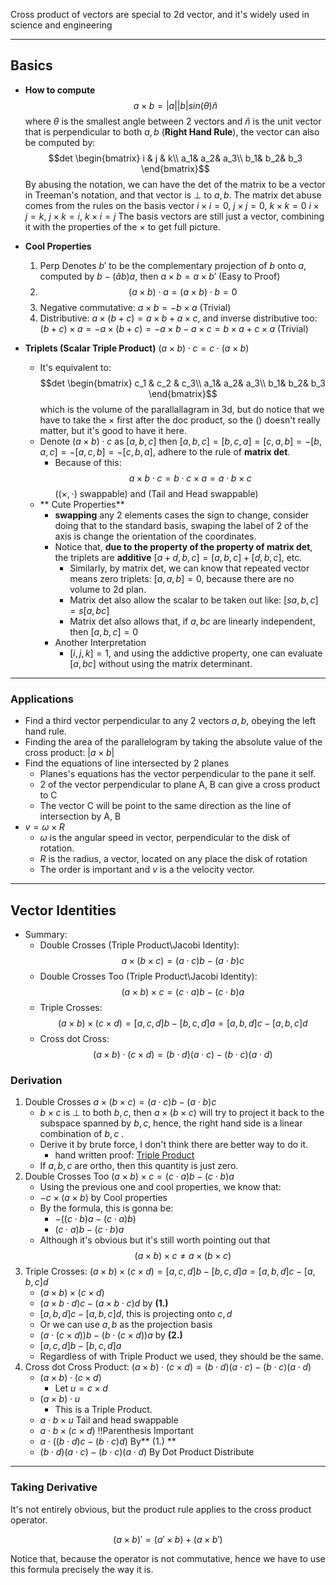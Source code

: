 Cross product of vectors are special to 2d vector, and it's widely used in science and engineering

---
## Basics
* **How to compute**
$$a\times b = |a||b|sin(\theta)\hat{n}$$
where $\theta$ is the smallest angle between 2 vectors and $\hat{n}$ is the unit vector that is perpendicular to both $a,b$ (**Right Hand Rule**), the vector can also be computed by: 
$$det
\begin{bmatrix}
i & j & k\\
a_1& a_2& a_3\\
b_1& b_2& b_3
\end{bmatrix}$$
By abusing the notation, we can have the det of the matrix to be a vector in Treeman's notation, and that vector is $\perp$ to $a, b$. The matrix det abuse comes from the rules on the basis vector
$i\times i = 0$, $j \times j =0$, $k\times k = 0$
$i\times j = k$, $j\times k = i$, $k\times i = j$
The basis vectors are still just a vector, combining it with the properties of the $\times$ to get full picture. 

* **Cool Properties**
  1. Perp
	Denotes $b'$ to be the complementary projection of $b$ onto $a$, computed by $b - (\hat{a}b)a$, then $a\times b = a\times b'$ (Easy to Proof)
  2. $$(a\times b)\cdot a = (a\times b)\cdot b = 0$$
  3.  Negative commutative: $a\times b = - b\times a$ (Trivial)
  4. Distributive: $a\times(b + c) = a\times b + a \times c$, and inverse distributive too: $(b + c)\times a = - a\times(b + c) = -a\times b - a \times c = b\times a + c \times a$ (Trivial)
* **Triplets (Scalar Triple Product)** $(a\times b)\cdot c = c\cdot (a\times b)$
	* It's equivalent to: 
		$$det
	\begin{bmatrix}
		c_1 & c_2 & c_3\\
		a_1& a_2& a_3\\
		b_1& b_2& b_3
	\end{bmatrix}$$which is the volume of the parallallagram in 3d, but do notice that we have to take the $\times$ first after the doc product, so the () doesn't really matter, but it's good to have it here. 
	* Denote $(a\times b)\cdot c$ as $[a, b, c]$ then $[a, b, c] = [b, c, a] = [c, a, b] = -[b, a, c] = -[a, c, b] = -[c, b, a]$, adhere to the rule of **matrix det**. 
	  * Because of this: $$a\times b \cdot c = b\cdot c \times a = a\cdot b \times c$$ ($(\times, \cdot)$ swappable) and (Tail and Head swappable)
	* ** Cute Properties**
		* **swapping** any 2 elements cases the sign to change, consider doing that to the standard basis, swaping the label of 2 of the axis is change the orientation of the coordinates. 
		* Notice that, **due to the property of the property of matrix det**, the triplets are **additive** $[a + d, b, c] = [a, b, c] + [d, b, c]$, etc. 
			* Similarly, by matrix det, we can know that repeated vector means zero triplets: $[a, a, b] = 0$, because there are no volume to 2d plan. 
			* Matrix det also allow the scalar to be taken out like: $[sa, b, c] = s[a, b c]$
			* Matrix det also allows that, if $a, b c$ are linearly independent, then $[a, b, c] = 0$
		* Another Interpretation 
			* $[i, j, k] = 1$, and using the addictive property, one can evaluate $[a, b c]$ without using the matrix determinant. 

---

### Applications
* Find a third vector perpendicular to any 2 vectors $a, b$, obeying the left hand rule. 
* Finding the area of the parallelogram by taking the absolute value of the cross product: $|a\times b|$
*  Find the equations of line intersected by 2 planes
	*  Planes's equations has the vector perpendicular to the pane it self.
	*  2 of the vector perpendicular to plane A, B can give a cross product to C
	*  The vector C will be point to the same direction as the line of intersection by A, B
*  $v = \omega\times R$
	*  $\omega$ is the angular speed in vector, perpendicular to the disk of rotation. 
	*  $R$ is the radius, a vector, located on any place the disk of rotation 
	*  The order is important and $v$ is a the velocity vector.

---

## Vector Identities
* Summary: 
  * Double Crosses (Triple Product\Jacobi Identity): $$a\times (b\times c) = (a\cdot c)b - (a\cdot b)c$$
  * Double Crosses Too (Triple Product\Jacobi Identity): $$(a\times b) \times c= (c\cdot a)b - (c\cdot b)a$$
  * Triple Crosses: $$(a\times b)\times(c\times d) = [a, c, d]b - [b, c, d]a = [a,b,d]c - [a,b,c]d$$
  * Cross dot Cross: $$(a\times b)\cdot(c\times d) = (b\cdot d)(a\cdot c) - (b\cdot c)(a\cdot d)$$
 
### Derivation
1. Double Crosses $a\times (b\times c) = (a\cdot c)b - (a\cdot b)c$
	* $b\times c$ is $\perp$ to both $b, c$, then $a\times(b\times c)$ will try to project it back to the subspace spanned by $b, c$, hence, the right hand side is a linear combination of $b, c\;$. 
	* Derive it by brute force, I don't think there are better way to do it. 
		* hand written proof: [Triple Product](../../Assets%20By%20Hands/Triple%20Product.jpg)
	* If $a, b, c$ are ortho, then this quantity is just zero. 
2. Double Crosses Too $(a\times b) \times c= (c\cdot a)b - (c\cdot b)a$
	* Using the previous one and cool properties, we know that: 
	* $-c\times(a\times b)$ by Cool properties
	* By the formula, this is gonna be: 
		* $-((c\cdot b)a - (c\cdot a)b)$
		* $(c\cdot a)b - (c\cdot b)a$
	* Although it's obvious but it's still worth pointing out that $$(a\times b)\times c \not= a\times (b\times c)$$
3. Triple Crosses: $(a\times b)\times(c\times d) = [a, c, d]b - [b, c, d]a = [a,b,d]c - [a,b,c]d$
	* $(a\times b)\times(c\times d)$
	* $(a\times b\cdot d)c - (a\times b\cdot c)d$ by **(1.)**
	* $[a,b,d]c - [a,b,c]d$, this is projecting onto $c, d$
	* Or we can use $a, b$ as the projection basis 
	* $(a\cdot (c\times d))b - (b\cdot(c\times d))a$ by **(2.)**
	* $[a, c, d]b - [b, c, d]a$
	* Regardless of with Triple Product we used, they should be the same. 
4. Cross dot Cross Product: $(a\times b)\cdot(c\times d) = (b\cdot d)(a\cdot c) - (b\cdot c)(a\cdot d)$
	* $(a\times b)\cdot(c\times d)$
		* Let $u = c\times d$
	* $(a\times b)\cdot u$
		* This is a Triple Product. 
	* $a\cdot b \times u$ Tail and head swappable
	* $a\cdot b\times (c \times d)$  !!Parenthesis Important
	* $a\cdot ((b\cdot d)c - (b\cdot c)d)$ By** (1.) **
	* $(b\cdot d)(a\cdot c) - (b\cdot c)(a\cdot d)$ By Dot Product Distribute

---
### Taking Derivative
It's not entirely obvious, but the product rule applies to the cross product operator.

$$(a\times b)' = (a' \times b) + (a\times b')$$

Notice that, because the operator is not commutative, hence we have to use this formula precisely the way it is. 